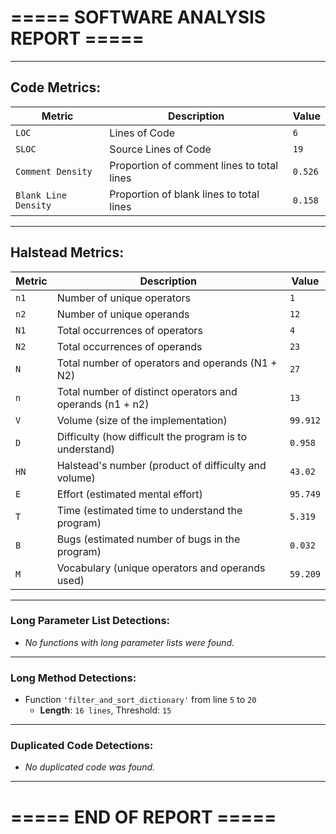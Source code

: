 # ===== SOFTWARE ANALYSIS REPORT =====

---
## Code Metrics:

| Metric | Description | Value |
|--------|-------------|-------|
| `LOC` | Lines of Code | `6` |
| `SLOC` | Source Lines of Code | `19` |
| `Comment Density` | Proportion of comment lines to total lines | `0.526` |
| `Blank Line Density` | Proportion of blank lines to total lines | `0.158` |

---
## Halstead Metrics:

| Metric | Description | Value |
|--------|-------------|-------|
| `n1` | Number of unique operators | `1` |
| `n2` | Number of unique operands | `12` |
| `N1` | Total occurrences of operators | `4` |
| `N2` | Total occurrences of operands | `23` |
| `N` | Total number of operators and operands (N1 + N2) | `27` |
| `n` | Total number of distinct operators and operands (n1 + n2) | `13` |
| `V` | Volume (size of the implementation) | `99.912` |
| `D` | Difficulty (how difficult the program is to understand) | `0.958` |
| `HN` | Halstead's number (product of difficulty and volume) | `43.02` |
| `E` | Effort (estimated mental effort) | `95.749` |
| `T` | Time (estimated time to understand the program) | `5.319` |
| `B` | Bugs (estimated number of bugs in the program) | `0.032` |
| `M` | Vocabulary (unique operators and operands used) | `59.209` |


---
### Long Parameter List Detections:

  - *No functions with long parameter lists were found.*

---
### Long Method Detections:

  - Function `'filter_and_sort_dictionary'` from line `5` to `20`
    * **Length**: `16 lines`, Threshold: `15`

---
### Duplicated Code Detections:

  - *No duplicated code was found.*

---
# ===== END OF REPORT =====
